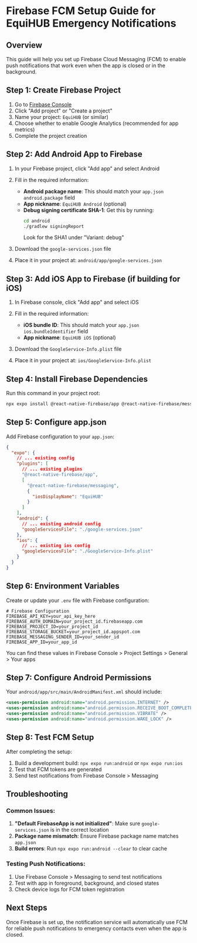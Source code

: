 # Firebase FCM Setup Guide for EquiHUB Emergency Notifications

## Overview

This guide will help you set up Firebase Cloud Messaging (FCM) to enable push notifications that work even when the app is closed or in the background.

## Step 1: Create Firebase Project

1. Go to [Firebase Console](https://console.firebase.google.com/)
2. Click "Add project" or "Create a project"
3. Name your project: `EquiHUB` (or similar)
4. Choose whether to enable Google Analytics (recommended for app metrics)
5. Complete the project creation

## Step 2: Add Android App to Firebase

1. In your Firebase project, click "Add app" and select Android
2. Fill in the required information:

   - **Android package name**: This should match your `app.json` `android.package` field
   - **App nickname**: `EquiHUB Android` (optional)
   - **Debug signing certificate SHA-1**: Get this by running:
     ```bash
     cd android
     ./gradlew signingReport
     ```
     Look for the SHA1 under "Variant: debug"

3. Download the `google-services.json` file
4. Place it in your project at: `android/app/google-services.json`

## Step 3: Add iOS App to Firebase (if building for iOS)

1. In Firebase console, click "Add app" and select iOS
2. Fill in the required information:

   - **iOS bundle ID**: This should match your `app.json` `ios.bundleIdentifier` field
   - **App nickname**: `EquiHUB iOS` (optional)

3. Download the `GoogleService-Info.plist` file
4. Place it in your project at: `ios/GoogleService-Info.plist`

## Step 4: Install Firebase Dependencies

Run this command in your project root:

```bash
npx expo install @react-native-firebase/app @react-native-firebase/messaging
```

## Step 5: Configure app.json

Add Firebase configuration to your `app.json`:

```json
{
  "expo": {
    // ... existing config
    "plugins": [
      // ... existing plugins
      "@react-native-firebase/app",
      [
        "@react-native-firebase/messaging",
        {
          "iosDisplayName": "EquiHUB"
        }
      ]
    ],
    "android": {
      // ... existing android config
      "googleServicesFile": "./google-services.json"
    },
    "ios": {
      // ... existing ios config
      "googleServicesFile": "./GoogleService-Info.plist"
    }
  }
}
```

## Step 6: Environment Variables

Create or update your `.env` file with Firebase configuration:

```env
# Firebase Configuration
FIREBASE_API_KEY=your_api_key_here
FIREBASE_AUTH_DOMAIN=your_project_id.firebaseapp.com
FIREBASE_PROJECT_ID=your_project_id
FIREBASE_STORAGE_BUCKET=your_project_id.appspot.com
FIREBASE_MESSAGING_SENDER_ID=your_sender_id
FIREBASE_APP_ID=your_app_id
```

You can find these values in Firebase Console > Project Settings > General > Your apps

## Step 7: Configure Android Permissions

Your `android/app/src/main/AndroidManifest.xml` should include:

```xml
<uses-permission android:name="android.permission.INTERNET" />
<uses-permission android:name="android.permission.RECEIVE_BOOT_COMPLETED" />
<uses-permission android:name="android.permission.VIBRATE" />
<uses-permission android:name="android.permission.WAKE_LOCK" />
```

## Step 8: Test FCM Setup

After completing the setup:

1. Build a development build: `npx expo run:android` or `npx expo run:ios`
2. Test that FCM tokens are generated
3. Send test notifications from Firebase Console > Messaging

## Troubleshooting

### Common Issues:

1. **"Default FirebaseApp is not initialized"**: Make sure `google-services.json` is in the correct location
2. **Package name mismatch**: Ensure Firebase package name matches `app.json`
3. **Build errors**: Run `npx expo run:android --clear` to clear cache

### Testing Push Notifications:

1. Use Firebase Console > Messaging to send test notifications
2. Test with app in foreground, background, and closed states
3. Check device logs for FCM token registration

## Next Steps

Once Firebase is set up, the notification service will automatically use FCM for reliable push notifications to emergency contacts even when the app is closed.

